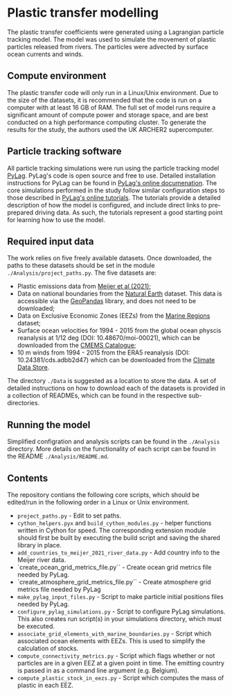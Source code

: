 # Plastic transfer modelling

The plastic transfer coefficients were generated using a Lagrangian particle tracking model. The model was used to simulate the movement of plastic particles released from rivers. The particles were advected by surface ocean currents and winds.

## Compute environment

The plastic transfer code will only run in a Linux/Unix environment. Due to the size of the datasets, it is recommended that the code is run on a computer with at least 16 GB of RAM. The full set of model runs require a significant amount of compute power and storage space, and are best conducted on a high performance computing cluster. To generate the results for the study, the authors used the UK ARCHER2 supercomputer.

## Particle tracking software

All particle tracking simulations were run using the particle tracking model [PyLag](https://github.com/pmlmodelling/pylag). PyLag's code is open source and free to use. Detailed installation instructions for PyLag can be found in [PyLag's online documenation](https://pylag.readthedocs.io/en/latest/). The core simulations performed in the study follow similar configuration steps to those described in [PyLag's online tutorials](https://pylag.readthedocs.io/en/latest/examples/index.html). The tutorials provide a detailed description of how the model is configured, and include direct links to pre-prepared driving data. As such, the tutorials represent a good starting point for learning how to use the model.

## Required input data

The work relies on five freely available datasets. Once downloaded, the paths to these datasets should be set in the module `./Analysis/project_paths.py`. The five datasets are:

* Plastic emissions data from [Meijer et al (2021)](https://figshare.com/articles/dataset/Supplementary_data_for_More_than_1000_rivers_account_for_80_of_global_riverine_plsatic_emissions_into_the_ocean_/14515590);
* Data on national boundaries from the [Natural Earth](https://www.naturalearthdata.com) dataset. This data is accessible via the [GeoPandas](https://geopandas.org/) library, and does not need to be downloaded;
* Data on Exclusive Economic Zones (EEZs) from the [Marine Regions](https://www.marineregions.org/) dataset;
* Surface ocean velocities for 1994 - 2015 from the global ocean physcis reanalysis at 1/12 deg (DOI:  10.48670/moi-00021), which can be downloaded from the [CMEMS Catalogue](https://data.marine.copernicus.eu/);
* 10 m winds from 1994 - 2015 from the ERA5 reanalysis (DOI: 10.24381/cds.adbb2d47) which can be downloaded from the [Climate Data Store](https://cds.climate.copernicus.eu/).

The directory `./Data` is suggested as a location to store the data. A set of detailed
instructions on how to download each of the datasets is provided in a collection of READMEs, which can be found in the respective sub-directories.

## Running the model

Simplified configration and analysis scripts can be found in the `./Analysis` directory. More details on the functionality of each script can be found in the README `./Analysis/README.md`.

## Contents

The repository contians the following core scripts, which should be edited/run in the following order in a Linux or Unix environment.

* `project_paths.py` - Edit to set paths.
* `cython_helpers.pyx` and `build_cython_modules.py` - helper functions written in Cython for speed. The corresponding extension module should first be built by executing the build script and saving the shared library in place.
* `add_countries_to_meijer_2021_river_data.py` - Add country info to the Meijer river data.
* `create_ocean_grid_metrics_file.py`` - Create ocean grid metrics file needed by PyLag.
* `create_atmosphere_grid_metrics_file.py`` - Create atmosphere grid metrics file needed by PyLag
* `make_pylag_input_files.py` - Script to make particle initial positions files needed by PyLag.
* `configure_pylag_simulations.py` - Script to configure PyLag simulations. This also creates run script(s) in your simulations directory, which must be executed.
* `associate_grid_elements_with_marine_boundaries.py` - Script which associated ocean elements with EEZs. This is used to simplify the calculation of stocks.
* `compute_connectivity_metrics.py` - Script which flags whether or not particles are in a given EEZ at a given point in time. The emitting country is passed in as a command line argument (e.g. Belgium).
* `compute_plastic_stock_in_eezs.py` - Script which computes the mass of plastic in each EEZ.
